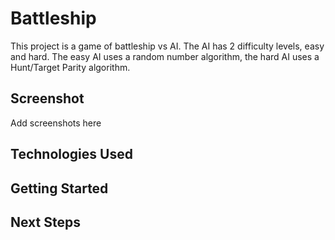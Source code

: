 # Battleship
This project is a game of battleship vs AI. The AI has 2 difficulty levels, easy and hard. The easy AI uses a random number algorithm, the hard AI uses a Hunt/Target Parity algorithm.

## Screenshot
Add screenshots here

## Technologies Used


## Getting Started


## Next Steps